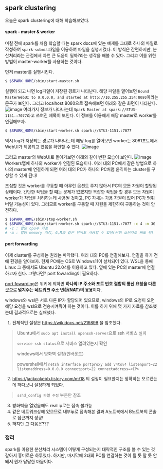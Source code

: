 ## spark clustering

오늘은 spark clustering에 대해 학습해보았다.

#### spark - master & worker 

며칠 전에 spark를 처음 학습할 때는 spark docs에 있는 예제를 그대로 하나의 파일로 작성하여 `spark-submit`파일을 이용하여 파일을 실행시켰다. 이 방식은 간편하지만, 분산처리라는 관점에서 과연 큰 도움이 될까?라는 생각을 해볼 수 있다. 그리고 이를 위한 방법이 master-worker를 사용하는 것이다.

먼저 master를 실행시킨다.

```bash
$ $SPARK_HOME/sbin/start-master.sh
```

실행이 되고 나면 log파일이 저장된 경로가 나타난다. 해당 파일을 열어보면 `Bound MasterWebUI to 0.0.0.0, and started at http://10.255.255.254:8080`이라는 문구가 보인다. 그리고  localhost:8080으로 접속해보면 아래와 같은 화면이 나타난다.
![image](https://github.com/user-attachments/assets/667f1fa6-3ca0-4e59-bbe6-52d743b59251)
여러가지 정보가 나타나는데 `Spark Master at spark://STU3-1151.:7077`라고 쓰여진 제목이 보인다. 이 정보를 이용해서 해당 master로 worker를 연결해보자.

```bash
$ $SPARK_HOME/sbin/start-worker.sh spark://STU3-1151.:7077
```
역시 log가 저장되는 경로가 나타나는데 해당 log를 열어보면 worker는 8081포트에서 WebUI가 제공되고 있음을 확인할 수 있다.
![image](https://github.com/user-attachments/assets/c16689b7-9a67-4b48-bcfa-e3394a6d31cc)

그리고 master의 WebUI로 돌아가보면 아래와 같이 변한 모습이 보인다.
![image](https://github.com/user-attachments/assets/fd5e3a20-8707-4ae0-8752-766d7230ac21)
Workers탭에 하나의 worker가 연결된 모습이다. 여러 대의 PC에서 같은 방법으로 하나의 master에 연결하게 되면 여러 대의 PC가 하나의 PC처럼 움직이는 cluster를 구성할 수 있게 된다!

조심할 것은 worker를 구동할 때 아무런 옵션도 주지 않아서 PC의 모든 자원이 할당된 상태이다. 간단한 작업을 할 때는 문제가 없겠지만 복잡한 작업을 할 경우 모든 자원이 worker가 작업을 처리하는데 사용될 것이고, PC 자체는 가용 자원이 없어 PC가 멈춰버릴 가능성이 있다. 그러므로 worker를 구동할 때 자원을 제한하여 구동하는 것이 안전하다.

```bash
$ $SPARK_HOME/sbin/stop-worker.sh
$ $SPARK_HOME/sbin/start-worker.sh spark://STU3-1151.:7077 -c 4 -m 3G
# -c : 할당 cpu수 지정
# -m : 할당 memory 지정, G,M과 같은 단위도 사용할 수 있음(단위 소문자로 써도 됨)
```

#### port forwarding

이제 cluster를 구성하는 원리는 파악했다. 여러 대의 PC를 연결해보자. 연결을 하기 전에 환경을 알아보자. 현재 PC에는 OS로 Windows11이 설치되어 있다. WSL을 통해 Linux 그 중에서도 Ubuntu 22.04를 이용하고 있다. 옆에 있는 PC의 master에 연결하고자 한다. 그렇다면? port fowarding이 필요하다.

[port fowarding](https://ko.wikipedia.org/wiki/%ED%8F%AC%ED%8A%B8_%ED%8F%AC%EC%9B%8C%EB%94%A9)은 위키에 의하면 **하나의 IP 주소와 포트 번호 결합의 통신 요청을 다른 곳으로 넘겨주는 네트워크 주소 변환(NAT)의 응용**이다. 

windows와 wsl은 서로 다른 IP가 할당되어 있으므로, windows의 IP로 요청이 오면 해당 요청을 wsl으로 전송시켜줘야 하는 것이다. 이를 하기 위해 몇 가지 자료를 참조했는데 결과적으로는 실패했다.

1. 전체적인 설정은 https://wikidocs.net/219898 을 참조했다.
> Ubuntu에서 `sudo apt install openssh-server`으로 ssh 서비스 설치
>
> `service ssh status`으로 서비스 열려있는지 확인
>
> windows에서 방화벽 설정(인바운드)
>
> powershell에서 `netsh interface portproxy add v4tov4 listenport=22 listenaddress=0.0.0.0 connectport=22 connectaddress=<IP>`
2. https://jackcokebb.tistory.com/m/18 의 설정이 필요한지는 정확히는 모르겠는데 하다보니 설정하게 되었다.
> `sshd_config 파일 수정` 부분만 참조
3. 방화벽을 열었음에도 real ip로는 접속 불가능
4. 같은 네트워크상에 있으므로 내부ip로 접속해본 결과 A노트북에서 B노트북의 콘솔로 접근까지 성공!
5. 하지만 그 다음은???

### 정리

spark를 이용한 분산처리 시스템이 어떻게 구성되는지 대략적인 구조를 볼 수 있는 것 같아서 흥미로운 하루였다. 하지만, 마지막에 2대의 PC를 연결하는 것이 될 듯 말 듯 안 돼서 뭔가 답답한 마음이다.
